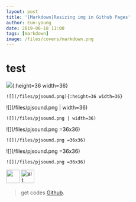```yaml
---
layout: post
title: '[Markdown]Resizing img in Github Pages'
author: Eun-young
date: 2019-06-18 11:00
tags: [markdown]
image: /files/covers/markdown.png
---
```


# test 

![](/files/pjsound.png){:height=36 width=36}
```
![](/files/pjsound.png){:height=36 width=36}
```

![](/files/pjsound.png | width=36)
```
![](/files/pjsound.png | width=36)
```

![](/files/pjsound.png =36x36)
```
![](/files/pjsound.png =36x36)
```

![](/files/pjsound.png =36x36)
```
![](/files/pjsound.png =36x36)
```

<img src="https://camo.githubusercontent.com/..." data-canonical-src="/files/pjsound.png" width="36" height="36" />


<img src="/files/pjsound.png" alt="alt text" width="36" height="36">




> get codes [Github](https://github.com/y0ungchoi/arduino-project-soundDetectwearabledevice).

